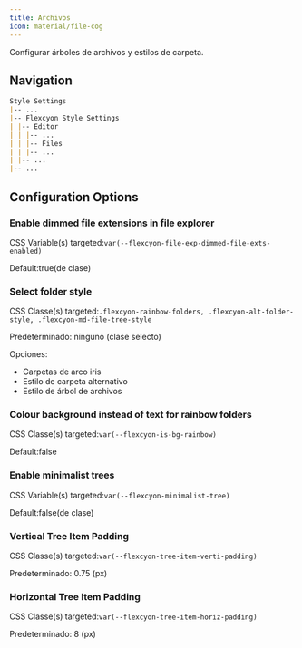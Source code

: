 ```yaml
---
title: Archivos
icon: material/file-cog
---
```


Configurar árboles de archivos y estilos de carpeta.

## Navigation

```md
Style Settings
|-- ...
|-- Flexcyon Style Settings
| |-- Editor
| | |-- ...
| | |-- Files
| | |-- ...
| |-- ...
|-- ...
```

## Configuration Options

### Enable dimmed file extensions in file explorer

CSS Variable(s) targeted:`var(--flexcyon-file-exp-dimmed-file-exts-enabled)`

Default:true(de clase)

### Select folder style

CSS Classe(s) targeted:`.flexcyon-rainbow-folders, .flexcyon-alt-folder-style, .flexcyon-md-file-tree-style`

Predeterminado: ninguno (clase selecto)

Opciones:

- Carpetas de arco iris
- Estilo de carpeta alternativo
- Estilo de árbol de archivos

### Colour background instead of text for rainbow folders

CSS Classe(s) targeted:`var(--flexcyon-is-bg-rainbow)`

Default:false

### Enable minimalist trees

CSS Variable(s) targeted:`var(--flexcyon-minimalist-tree)`

Default:false(de clase)

### Vertical Tree Item Padding

CSS Classe(s) targeted:`var(--flexcyon-tree-item-verti-padding)`

Predeterminado: 0.75 (px)

### Horizontal Tree Item Padding

CSS Classe(s) targeted:`var(--flexcyon-tree-item-horiz-padding)`

Predeterminado: 8 (px)
